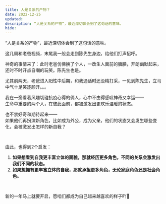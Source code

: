 ```yaml
---
title: 人是关系的产物？ 
date: 2022-12-25
updated: 
description: “人是关系的产物”，最近深切体会到了这句话的意味。
hide: 
---
```


“人是关系的产物”，最近深切体会到了这句话的意味。

这几周和老爸视频，末尾我一般会走到陈先生身边，给他们打声招呼。

神奇的事情来了：此时老爸仿佛换了个人，一改生人面前的腼腆，开朗幽默起来，还时不时开点自嘲的玩笑。陈先生也是。

尤其前两天，老爸进入阳性中后期，和我通话时还没精打采，一见到陈先生，立马中气十足笑逐颜开。。。

我在一旁看着风趣切磋抗疫心得的俩人，心中不由得感叹神奇又幸运——<br>
生命中重要的两个人，在彼此面前，都被激发出更欢乐温暖的状态。

也不禁好奇和期待起来——<br>
如果他们再扮演新角色，比如成为外公，成为父亲，他们的状态又会发生哪些变化，会被激发出怎样的新自我？

<br>

由此，也得到2个启发：

1. **如果想看到自我更丰富立体的面貌，那就经历更多角色，不同的关系会激发出我们不同的状态。**
2. **如果想拥有更丰富立体的自我，那就承担更多角色，无论家庭角色还是社会角色。**

<br>

新的一年马上就要开启，愿咱们都成为自己越来越喜欢的样子吖🤗